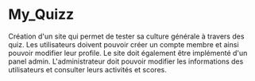 # My_Quizz

Création d'un site qui permet de tester sa culture générale à travers des quiz. Les utilisateurs doivent pouvoir créer un compte membre et ainsi pouvoir modifier leur profile. Le site doit également être implémenté d'un panel admin. L'administrateur doit pouvoir modifier les informations des utilisateurs et consulter leurs activités et scores.
